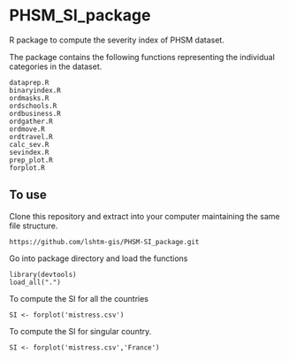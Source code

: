 # PHSM_SI_package

R package to compute the severity index of PHSM dataset. 

The package contains the following functions representing the individual categories in the dataset.
```
dataprep.R
binaryindex.R
ordmasks.R
ordschools.R
ordbusiness.R
ordgather.R
ordmove.R
ordtravel.R
calc_sev.R
sevindex.R
prep_plot.R
forplot.R
```

## To use
Clone this repository and extract into your computer maintaining the same file structure.

```https://github.com/lshtm-gis/PHSM-SI_package.git```

Go into package directory and load the functions
```
library(devtools)
load_all(".")
```
To compute the SI for all the countries
```
SI <- forplot('mistress.csv')
```
To compute the SI for singular country.
```
SI <- forplot('mistress.csv','France')
```

